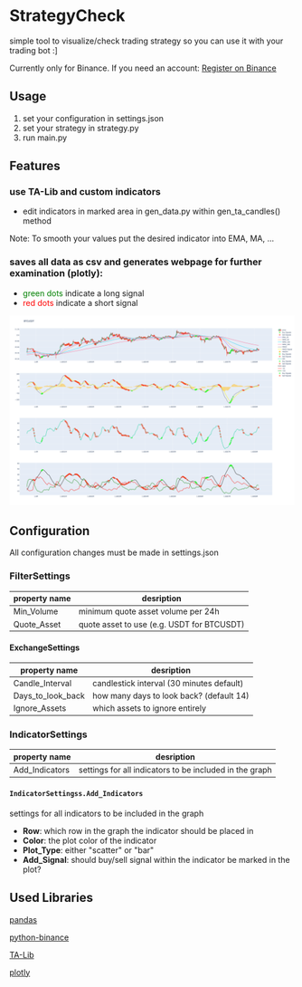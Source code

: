 # StrategyCheck

simple tool to visualize/check trading strategy so you can use it with your trading bot :]

Currently only for Binance. If you need an account:
[Register on Binance](https://www.binance.com/en/register?ref=23830900)

## Usage

1. set your configuration in settings.json
2. set your strategy in strategy.py
3. run main.py

## Features

### use TA-Lib and custom indicators

- edit indicators in marked area in gen\_data.py within gen\_ta\_candles() method

Note: To smooth your values put the desired indicator into EMA, MA, ...

### saves all data as csv and generates webpage for further examination (plotly):
- <span style="color:green">green dots</span> indicate a long signal
- <span style="color:red">red dots</span> indicate a short signal

![alt text](output/charts/BTCUSDT.png "BTCUSDT example")


## Configuration 

All configuration changes must be made in settings.json
	
### FilterSettings
	
|property name| desription |
|---------------------|------------|
| Min\_Volume | minimum quote asset volume per 24h |
| Quote\_Asset | quote asset to use (e.g. USDT for BTCUSDT) | 
	
#### ExchangeSettings

|property name| desription |
|---------------------|------------|
| Candle\_Interval | candlestick interval (30 minutes default) |
| Days\_to\_look\_back | how many days to look back? (default 14) |
| Ignore\_Assets | which assets to ignore entirely |

### IndicatorSettings

|property name| desription |
|---------------------|------------|
| Add_Indicators | settings for all indicators to be included in the graph  |

#### `IndicatorSettingss.Add_Indicators`
	
settings for all indicators to be included in the graph

- **Row**: which row in the graph the indicator should be placed in
- **Color**: the plot color of the indicator
- **Plot\_Type**: either "scatter" or "bar"
- **Add\_Signal**: should buy/sell signal within the indicator be marked in the plot?

## Used Libraries

[pandas](https://github.com/pandas-dev/pandas)

[python-binance](https://github.com/sammchardy/python-binance)

[TA-Lib](https://github.com/mrjbq7/ta-lib)

[plotly](https://github.com/plotly/plotly.py)
